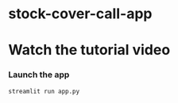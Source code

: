 # stock-cover-call-app

# Watch the tutorial video


###  Launch the app

```
streamlit run app.py
```
